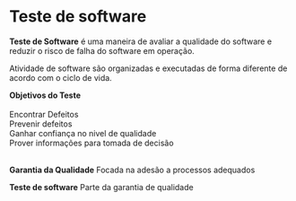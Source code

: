 # Teste de software

**Teste de Software** é uma maneira de avaliar a qualidade do software e reduzir o risco de falha do software em operação.

Atividade de software são organizadas e executadas de forma diferente de acordo com o ciclo de vida.

**Objetivos do Teste**
<br></br>
Encontrar Defeitos<br>
Prevenir defeitos<br>
Ganhar confiança no nivel de qualidade<br>
Prover informações para tomada de decisão
<br></br>

**Garantia da Qualidade**
Focada na adesão a processos adequados

**Teste de software**
Parte da garantia de qualidade
